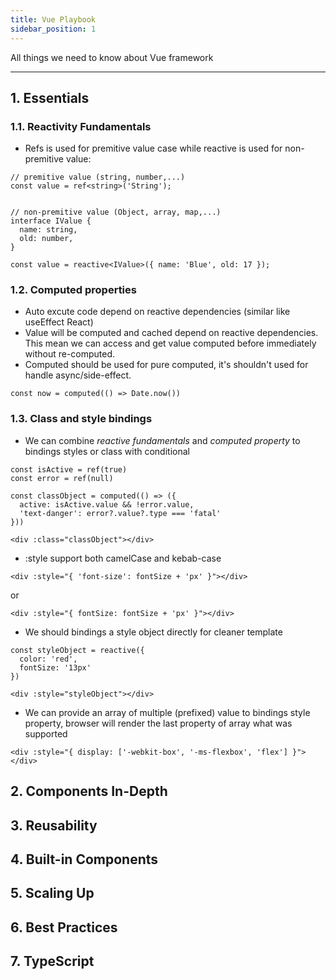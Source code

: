 ```yaml
---
title: Vue Playbook
sidebar_position: 1
---
```



All things we need to know about Vue framework

---

## 1. Essentials
### 1.1. Reactivity Fundamentals

- Refs is used for premitive value case while reactive is used for non-premitive value:
```tsx
// premitive value (string, number,...)
const value = ref<string>('String');


// non-premitive value (Object, array, map,...)
interface IValue {
  name: string,
  old: number,
}

const value = reactive<IValue>({ name: 'Blue', old: 17 });
```

### 1.2. Computed properties

- Auto excute code depend on reactive dependencies (similar like useEffect React)
- Value will be computed and cached depend on reactive dependencies. This mean we can access and get value computed before immediately without re-computed.
- Computed should be used for pure computed, it's shouldn't used for handle async/side-effect.
```tsx
const now = computed(() => Date.now())
```

### 1.3. Class and style bindings

- We can combine *reactive fundamentals* and *computed property* to bindings styles or class with conditional
```tsx
const isActive = ref(true)
const error = ref(null)

const classObject = computed(() => ({
  active: isActive.value && !error.value,
  'text-danger': error?.value?.type === 'fatal'
}))

<div :class="classObject"></div>
```

- :style support both camelCase and kebab-case
```tsx
<div :style="{ 'font-size': fontSize + 'px' }"></div>
```
 or
```tsx
<div :style="{ fontSize: fontSize + 'px' }"></div>
```

- We should bindings a style object directly for cleaner template
```tsx
const styleObject = reactive({
  color: 'red',
  fontSize: '13px'
})

<div :style="styleObject"></div>
```

- We can provide an array of multiple (prefixed) value to bindings style property, browser will render the last property of array what was supported
```tsx
<div :style="{ display: ['-webkit-box', '-ms-flexbox', 'flex'] }"></div>
```

## 2. Components In-Depth
## 3. Reusability
## 4. Built-in Components
## 5. Scaling Up
## 6. Best Practices
## 7. TypeScript
